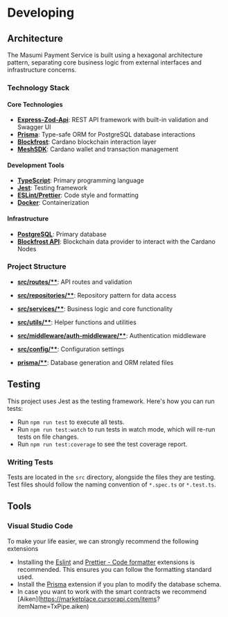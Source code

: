 # Developing

## Architecture

The Masumi Payment Service is built using a hexagonal architecture pattern, separating core business logic from external interfaces and infrastructure concerns.

### Technology Stack

#### Core Technologies

- [**Express-Zod-Api**](https://www.npmjs.com/package/express-zod-api): REST API framework with built-in validation and Swagger UI
- [**Prisma**](https://www.prisma.io/): Type-safe ORM for PostgreSQL database interactions
- [**Blockfrost**](https://www.blockfrost.io/): Cardano blockchain interaction layer
- [**MeshSDK**](https://www.npmjs.com/package/meshsdk): Cardano wallet and transaction management

#### Development Tools

- [**TypeScript**](https://www.typescriptlang.org/): Primary programming language
- [**Jest**](https://jestjs.io/): Testing framework
- [**ESLint/Prettier**](https://eslint.org/): Code style and formatting
- [**Docker**](https://www.docker.com/): Containerization

#### Infrastructure

- [**PostgreSQL**](https://www.postgresql.org/): Primary database
- [**Blockfrost API**](https://docs.blockfrost.io/): Blockchain data provider to interact with the Cardano Nodes

### Project Structure

- [**src/routes/\*\***](../src/routes/): API routes and validation
- [**src/repositories/\*\***](../src/repositories/): Repository pattern for data access
- [**src/services/\*\***](../src/services/): Business logic and core functionality
- [**src/utils/\*\***](../src/utils/): Helper functions and utilities
- [**src/middleware/auth-middleware/\*\***](../src/middleware/auth-middleware/): Authentication middleware
- [**src/config/\*\***](../src/config/): Configuration settings

- [**prisma/\*\***](../prisma/): Database generation and ORM related files

## Testing

This project uses Jest as the testing framework. Here's how you can run tests:

- Run `npm run test` to execute all tests.
- Run `npm run test:watch` to run tests in watch mode, which will re-run tests on file changes.
- Run `npm run test:coverage` to see the test coverage report.

### Writing Tests

Tests are located in the `src` directory, alongside the files they are testing. Test files should follow the naming
convention of `*.spec.ts` or `*.test.ts`.

## Tools

### Visual Studio Code

To make your life easier, we can strongly recommend the following extensions

- Installing the [Eslint](https://marketplace.cursorapi.com/items?itemName=dbaeumer.vscode-eslint) and [Prettier -
  Code formatter](https://marketplace.cursorapi.com/items?itemName=esbenp.prettier-vscode) extensions is recommended.
  This ensures you can follow the formatting standard used.
- Install the [Prisma](https://marketplace.cursorapi.com/items?itemName=Prisma.prisma) extension if you plan to
  modify the database schema.
- In case you want to work with the smart contracts we recommend [Aiken](https://marketplace.cursorapi.com/items?
  itemName=TxPipe.aiken)
